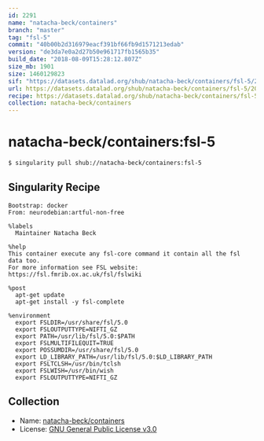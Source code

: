 ```yaml
---
id: 2291
name: "natacha-beck/containers"
branch: "master"
tag: "fsl-5"
commit: "40b00b2d316979eacf391bf66fb9d1571213edab"
version: "de3da7e0a2d27b50e961717fb1565b35"
build_date: "2018-08-09T15:28:12.807Z"
size_mb: 1901
size: 1460129823
sif: "https://datasets.datalad.org/shub/natacha-beck/containers/fsl-5/2018-08-09-40b00b2d-de3da7e0/de3da7e0a2d27b50e961717fb1565b35.simg"
url: https://datasets.datalad.org/shub/natacha-beck/containers/fsl-5/2018-08-09-40b00b2d-de3da7e0/
recipe: https://datasets.datalad.org/shub/natacha-beck/containers/fsl-5/2018-08-09-40b00b2d-de3da7e0/Singularity
collection: natacha-beck/containers
---
```


# natacha-beck/containers:fsl-5

```bash
$ singularity pull shub://natacha-beck/containers:fsl-5
```

## Singularity Recipe

```singularity
Bootstrap: docker
From: neurodebian:artful-non-free

%labels
  Maintainer Natacha Beck

%help
This container execute any fsl-core command it contain all the fsl data too. 
For more information see FSL website: https://fsl.fmrib.ox.ac.uk/fsl/fslwiki

%post
  apt-get update
  apt-get install -y fsl-complete

%environment
  export FSLDIR=/usr/share/fsl/5.0 
  export FSLOUTPUTTYPE=NIFTI_GZ 
  export PATH=/usr/lib/fsl/5.0:$PATH 
  export FSLMULTIFILEQUIT=TRUE 
  export POSSUMDIR=/usr/share/fsl/5.0 
  export LD_LIBRARY_PATH=/usr/lib/fsl/5.0:$LD_LIBRARY_PATH 
  export FSLTCLSH=/usr/bin/tclsh 
  export FSLWISH=/usr/bin/wish 
  export FSLOUTPUTTYPE=NIFTI_GZ
```

## Collection

 - Name: [natacha-beck/containers](https://github.com/natacha-beck/containers)
 - License: [GNU General Public License v3.0](https://api.github.com/licenses/gpl-3.0)


